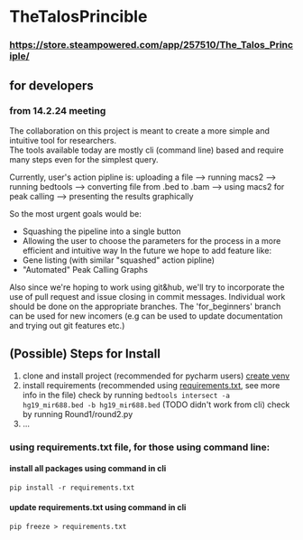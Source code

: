 # TheTalosPrincible
### https://store.steampowered.com/app/257510/The_Talos_Principle/

## for developers
### from 14.2.24 meeting
The collaboration on this project is meant to create a more simple and intuitive tool for researchers.   
The tools available today are mostly cli (command line) based and require many steps even for the simplest query.

Currently, user's action pipline is:
uploading a file --> running macs2 --> running bedtools --> converting file from .bed to .bam --> using macs2 for peak calling --> presenting the results graphically

So the most urgent goals would be:
 - Squashing the pipeline into a single button
 - Allowing the user to choose the parameters for the process in a more efficient and intuitive way
In the future we hope to add feature like:
 - Gene listing (with similar "squashed" action pipline)
 - "Automated" Peak Calling Graphs

Also since we're hoping to work using git&hub, we'll try to incorporate the use of pull request and issue closing in commit messages.
Individual work should be done on the appropriate branches.
The 'for_beginners' branch can be used for new incomers (e.g can be used to update documentation and trying out git features etc.) 


## (Possible) Steps for Install
1. clone and install project
    (recommended for pycharm users) [create venv](https://www.jetbrains.com/help/pycharm/creating-virtual-environment.html#env-requirements)
2. install requirements (recommended using [requirements.txt](https://www.freecodecamp.org/news/python-requirementstxt-explained/), see more info in the file) 
    check by running `bedtools intersect -a hg19_mir688.bed -b hg19_mir688.bed` (TODO didn't work from cli)
    check by running Round1/round2.py
3. ...



### using requirements.txt file, for those using command line:

#### install all packages using command in cli
`pip install -r requirements.txt`

#### update requirements.txt using command in cli
`pip freeze > requirements.txt`

